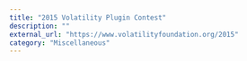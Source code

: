```yaml
---
title: "2015 Volatility Plugin Contest"
description: ""
external_url: "https://www.volatilityfoundation.org/2015"
category: "Miscellaneous"
---
```

